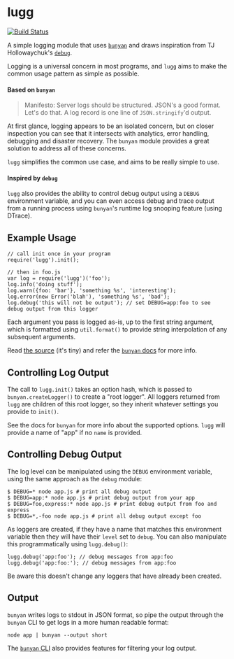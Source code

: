 # lugg

[![Build Status](https://travis-ci.org/aexmachina/lugg.png)](https://travis-ci.org/aexmachina/lugg)

A simple logging module that uses [`bunyan`](https://github.com/trentm/node-bunyan) and draws inspiration from TJ Hollowaychuk's [`debug`](https://github.com/visionmedia/debug).

Logging is a universal concern in most programs, and `lugg` aims to make the common usage pattern as simple as possible.

#### Based on `bunyan`

> Manifesto: Server logs should be structured. JSON's a good format. Let's do that. A log record is one line of `JSON.stringify`'d output. 

At first glance, logging appears to be an isolated concern, but on closer inspection you can see that it intersects with analytics, error handling, debugging and disaster recovery. The `bunyan` module provides a great solution to address all of these concerns.  

`lugg` simplifies the common use case, and aims to be really simple to use.

#### Inspired by `debug`

`lugg` also provides the ability to control debug output using a `DEBUG` environment variable, and you can even access debug and trace output from a running process using `bunyan`'s runtime log snooping feature (using DTrace).

## Example Usage

```
// call init once in your program
require('lugg').init();

// then in foo.js
var log = require('lugg')('foo');
log.info('doing stuff');
log.warn({foo: 'bar'}, 'something %s', 'interesting');
log.error(new Error('blah'), 'something %s', 'bad');
log.debug('this will not be output'); // set DEBUG=app:foo to see debug output from this logger
```

Each argument you pass is logged as-is, up to the first string argument, which is formatted using `util.format()` to provide string interpolation of any subsequent arguments.

Read [the source](https://github.com/aexmachina/lugg/blob/master/index.js) (it's tiny) and refer the [`bunyan` docs](https://github.com/trentm/node-bunyan#features) for more info. 

## Controlling Log Output

The call to `lugg.init()` takes an option hash, which is passed to `bunyan.createLogger()` to create a "root logger". All loggers returned from `lugg` are children of this root logger, so they inherit whatever settings you provide to `init()`.

See the docs for `bunyan` for more info about the supported options. `lugg` will provide a name of "app" if no `name` is provided.

## Controlling Debug Output

The log level can be manipulated using the `DEBUG` environment variable, using the same approach as the `debug` module:

```shell
$ DEBUG=* node app.js # print all debug output
$ DEBUG=app:* node app.js # print debug output from your app
$ DEBUG=foo,express:* node app.js # print debug output from foo and express
$ DEBUG=*,-foo node app.js # print all debug output except foo
```

As loggers are created, if they have a name that matches this environment variable then they will have their `level` set to `debug`. You can also manipulate this programmatically using `lugg.debug()`:

```
lugg.debug('app:foo'); // debug messages from app:foo
lugg.debug('app:foo:'); // debug messages from app:foo
```

Be aware this doesn't change any loggers that have already been created.

## Output

`bunyan` writes logs to stdout in JSON format, so pipe the output through the `bunyan` CLI to get logs in a more human readable format:

    node app | bunyan --output short

The [`bunyan` CLI](https://github.com/trentm/node-bunyan#cli-usage) also provides features for filtering your log output.
